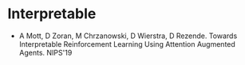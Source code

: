 # Interpretable

- A Mott, D Zoran, M Chrzanowski, D Wierstra, D Rezende. Towards Interpretable Reinforcement Learning Using Attention Augmented Agents. NIPS'19
